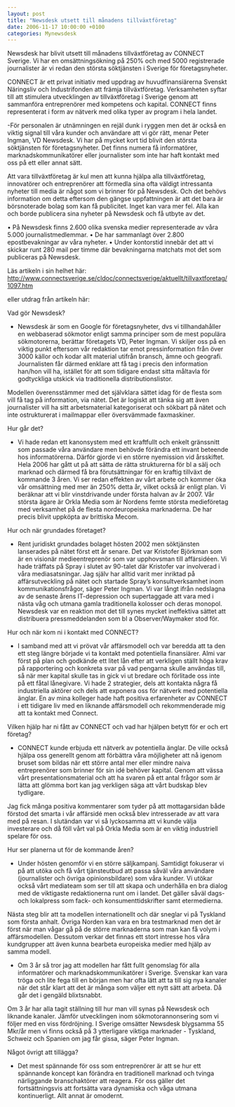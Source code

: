 ```yaml
---
layout: post
title: "Newsdesk utsett till månadens tillväxtföretag"
date: 2006-11-17 10:00:00 +0100
categories: Mynewsdesk
---
```

 Newsdesk har blivit utsett till månadens tillväxtföretag av CONNECT Sverige. Vi har en omsättningsökning på 250% och med 5000 registrerade journalister är vi redan den största söktjänsten i Sverige för företagsnyheter. 

CONNECT är ett privat initiativ med uppdrag av huvudfinansiärerna Svenskt Näringsliv och Industrifonden att främja tillväxtföretag. Verksamheten syftar till att stimulera utvecklingen av tillväxtföretag i Sverige genom att sammanföra entreprenörer med kompetens och kapital. CONNECT  finns representerat i form av nätverk med olika typer av program i hela landet.

-För personalen är utnämningen en rejäl dunk i ryggen men det är också en viktig signal till våra kunder och användare att vi gör rätt, menar Peter Ingman, VD Newsdesk. Vi har på mycket kort tid blivit den största söktjänsten för företagsnyheter. Det finns numera få informatörer, marknadskommunikatörer eller journalister som inte har haft kontakt med oss på ett eller annat sätt.

Att vara tillväxtföretag är kul men att kunna hjälpa alla tillväxtföretag, innovatörer och entreprenörer att förmedla sina ofta väldigt intressanta nyheter till media är något som vi brinner för på Newsdesk. Och det behövs information om detta eftersom den gängse uppfattningen är att det bara är börsnoterade bolag som kan få publicitet. Inget kan vara mer fel. Alla kan och borde publicera sina nyheter på Newsdesk och få utbyte av det.

•	På Newsdesk finns 2.600 olika svenska medier representerade av våra 5.000 journalistmedlemmar. 
•	De har sammanlagt över 2.800 epostbevakningar av våra nyheter. 
•	Under kontorstid innebär det att vi skickar runt 280 mail per timme där bevakningarna matchats mot det som publiceras på Newsdesk. 

Läs artikeln i sin helhet här:
http://www.connectsverige.se/cldoc/connectsverige/aktuellt/tillvaxtforetag/1097.htm 

eller utdrag från artikeln här:

Vad gör Newsdesk?

- Newsdesk är som en Google för företagsnyheter, dvs vi tillhandahåller en webbaserad sökmotor enligt samma principer som de mest populära sökmotorerna, berättar företagets VD, Peter Ingman. Vi skiljer oss på en viktig punkt eftersom vår redaktion tar emot pressinformation från över 3000 källor och kodar allt material utifrån bransch, ämne och geografi. Journalisten får därmed enklare att få tag i precis den information han/hon vill ha, istället för att som tidigare endast sitta måltavla för godtyckliga utskick via traditionella distributionslistor. 

Modellen överensstämmer med det självklara sättet idag för de flesta som vill få tag på information, via nätet. Det är logiskt att tänka sig att även journalister vill ha sitt arbetsmaterial kategoriserat och sökbart på nätet och inte ostrukturerat i mailmappar eller översvämmade faxmaskiner. 

Hur går det?

- Vi hade redan ett kanonsystem med ett kraftfullt och enkelt gränssnitt som passade våra användare men behövde förändra ett invant beteende hos informatörerna. Därför gjorde vi en större nyemission vid årsskiftet. Hela 2006 har gått ut på att sätta de rätta strukturerna för bl a sälj och marknad och därmed få bra förutsättningar för en kraftig tillväxt de kommande 3 åren. Vi ser redan effekten av vårt arbete och kommer öka vår omsättning med mer än 250% detta år, vilket också är enligt plan. Vi beräknar att vi blir vinstdrivande under första halvan av år 2007. Vår största ägare är Orkla Media som är Nordens femte största medieföretag med verksamhet på de flesta nordeuropeiska marknaderna. De har precis blivit uppköpta av brittiska Mecom. 

Hur och när grundades företaget? 

- Rent juridiskt grundades bolaget hösten 2002 men söktjänsten lanserades på nätet först ett år senare. Det var Kristofer Björkman som är en visionär medieentreprenör som var upphovsman till affärsidéen. Vi hade träffats på Spray i slutet av 90-talet där Kristofer var involverad i våra mediasatsningar. Jag själv har alltid varit mer inriktad på affärsutveckling på nätet och startade Spray’s konsultverksamhet inom kommunikationsfrågor, säger Peter Ingman. Vi var långt ifrån nedslagna av de senaste årens IT-depression och supertaggade att vara med i nästa våg och utmana gamla traditionella kolosser och deras monopol. Newsdesk var en reaktion mot det till synes mycket ineffektiva sättet att distribuera pressmeddelanden som bl a Observer/Waymaker stod för. 

Hur och när kom ni i kontakt med CONNECT? 

- I samband med att vi prövat vår affärsmodell och var beredda att ta den ett steg längre började vi ta kontakt med potentiella finansiärer. Almi var först på plan och godkände ett litet lån efter att verkligen ställt höga krav på rapportering och konkreta svar på vad pengarna skulle användas till, så när mer kapital skulle tas in gick vi ut bredare och förlitade oss inte på ett fåtal lånegivare. Vi hade 2 strategier, dels att kontakta några få industriella aktörer och dels att exponera oss för nätverk med potentiella änglar. En av mina kolleger hade haft positiva erfarenheter av CONNECT i ett tidigare liv med en liknande affärsmodell och rekommenderade mig att ta kontakt med Connect. 

Vilken hjälp har ni fått av CONNECT och vad har hjälpen betytt för er och ert företag? 

- CONNECT kunde erbjuda ett nätverk av potentiella änglar. De ville också hjälpa oss generellt genom att förbättra våra möjligheter att nå igenom bruset som bildas när ett större antal mer eller mindre naiva entreprenörer som brinner för sin idé behöver kapital. Genom att vässa vårt presentationsmaterial och att ha svaren på ett antal frågor som är lätta att glömma bort kan jag verkligen säga att vårt budskap blev tydligare. 

Jag fick många positiva kommentarer som tyder på att mottagarsidan både förstod det smarta i vår affärsidé men också blev intresserade av att vara med på resan. I slutändan var vi så lyckosamma att vi kunde välja investerare och då föll vårt val på Orkla Media som är en viktig industriell spelare för oss. 

Hur ser planerna ut för de kommande åren? 

- Under hösten genomför vi en större säljkampanj. Samtidigt fokuserar vi på att utöka och få vårt tjänsteutbud att passa såväl våra användare (journalister och övriga opinionsbildare) som våra kunder. Vi utökar också vårt mediateam som ser till att skapa och underhålla en bra dialog med de viktigaste redaktionerna runt om i landet. Det gäller såväl dags- och lokalpress som fack- och konsumenttidskrifter samt etermedierna. 

Nästa steg blir att ta modellen internationellt och där sneglar vi på Tyskland som första anhalt. Övriga Norden kan vara en bra testmarknad men det är först när man vågar gå på de större marknaderna som man kan få volym i affärsmodellen. Dessutom verkar det finnas ett stort intresse hos våra kundgrupper att även kunna bearbeta europeiska medier med hjälp av samma modell. 

- Om 3 år så tror jag att modellen har fått fullt genomslag för alla informatörer och marknadskommunikatörer i Sverige. Svenskar kan vara tröga och lite fega till en början men har ofta lätt att ta till sig nya kanaler när det står klart att det är många som väljer ett nytt sätt att arbeta. Då går det i gengäld blixtsnabbt. 

Om 3 år har alla tagit ställning till hur man vill synas på Newsdesk och liknande kanaler. Jämför utvecklingen inom sökmotorannonsering som vi följer med en viss fördröjning. I Sverige omsätter Newsdesk blygsamma 55 Mkr/år men vi finns också på 3 ytterligare viktiga marknader - Tyskland, Schweiz och Spanien om jag får gissa, säger Peter Ingman. 

Något övrigt att tillägga? 

- Det mest spännande för oss som entreprenörer är att se hur ett spännande koncept kan förändra en traditionell marknad och tvinga närliggande branschaktörer att reagera. För oss gäller det fortsättningsvis att fortsätta vara dynamiska och våga utmana kontinuerligt. Allt annat är omodernt.

